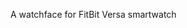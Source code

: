 A watchface for FitBit Versa smartwatch

[icon]: https://github.com/adam-p/markdown-here/raw/master/src/common/images/icon48.png
